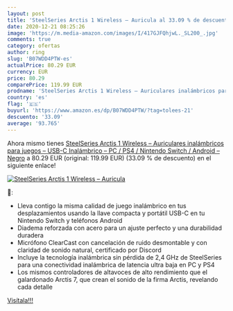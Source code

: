 ```yaml
---
layout: post
title: 'SteelSeries Arctis 1 Wireless – Auricula al 33.09 % de descuento'
date: 2020-12-21 08:25:26
image: 'https://m.media-amazon.com/images/I/417GJFQhjwL._SL200_.jpg'
comments: true
category: ofertas
author: ring
slug: 'B07WDD4PTW-es'
actualPrice: 80.29 EUR
currency: EUR
price: 80.29
comparePrice: 119.99 EUR
prodname: 'SteelSeries Arctis 1 Wireless – Auriculares inalámbricos para juegos – USB-C Inalámbrico – PC / PS4 / Nintendo Switch / Android – Negro'
country: 'es'
flag: '🇪🇸'
buyurl: 'https://www.amazon.es/dp/B07WDD4PTW/?tag=tolees-21'
descuento: '33.09'
average: '93.765'
---
```


Ahora mismo tienes [SteelSeries Arctis 1 Wireless – Auriculares inalámbricos para juegos – USB-C Inalámbrico – PC / PS4 / Nintendo Switch / Android – Negro](https://www.amazon.es/dp/B07WDD4PTW/?tag=tolees-21) a 80.29 EUR (original: 119.99 EUR) (33.09 %  de descuento) en el siguiente enlace!

[![SteelSeries Arctis 1 Wireless – Auricula](https://m.media-amazon.com/images/I/417GJFQhjwL._SL200_.jpg)](https://www.amazon.es/dp/B07WDD4PTW/?tag=tolees-21)

🔎:

- Lleva contigo la misma calidad de juego inalámbrico en tus desplazamientos usando la llave compacta y portátil USB-C en tu Nintendo Switch y teléfonos Android
- Diadema reforzada con acero para un ajuste perfecto y una durabilidad duradera
- Micrófono ClearCast con cancelación de ruido desmontable y con claridad de sonido natural, certificado por Discord
- Incluye la tecnología inalámbrica sin pérdida de 2,4 GHz de SteelSeries para una conectividad inalámbrica de latencia ultra baja en PC y PS4
- Los mismos controladores de altavoces de alto rendimiento que el galardonado Arctis 7, que crean el sonido de la firma Arctis, revelando cada detalle

[Visítala!!!](https://www.amazon.es/dp/B07WDD4PTW/?tag=tolees-21)
